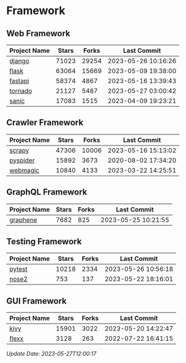 # Framework

## Web Framework
| Project Name | Stars | Forks | Last Commit |
| ------------ | ----- | ----- | ----------- |
| [django](https://github.com/django/django) | 71023 | 29254 | 2023-05-26 10:16:26 |
| [flask](https://github.com/pallets/flask) | 63064 | 15669 | 2023-05-09 19:38:00 |
| [fastapi](https://github.com/tiangolo/fastapi) | 58374 | 4867 | 2023-05-16 13:39:43 |
| [tornado](https://github.com/tornadoweb/tornado) | 21127 | 5487 | 2023-05-27 03:00:42 |
| [sanic](https://github.com/sanic-org/sanic) | 17083 | 1515 | 2023-04-09 19:23:21 |

## Crawler Framework
| Project Name | Stars | Forks | Last Commit |
| ------------ | ----- | ----- | ----------- |
| [scrapy](https://github.com/scrapy/scrapy) | 47306 | 10006 | 2023-05-16 15:13:02 |
| [pyspider](https://github.com/binux/pyspider) | 15892 | 3673 | 2020-08-02 17:34:20 |
| [webmagic](https://github.com/code4craft/webmagic) | 10840 | 4133 | 2023-03-22 14:25:51 |

## GraphQL Framework
| Project Name | Stars | Forks | Last Commit |
| ------------ | ----- | ----- | ----------- |
| [graphene](https://github.com/graphql-python/graphene) | 7682 | 825 | 2023-05-25 10:21:55 |

## Testing Framework
| Project Name | Stars | Forks | Last Commit |
| ------------ | ----- | ----- | ----------- |
| [pytest](https://github.com/pytest-dev/pytest) | 10218 | 2334 | 2023-05-26 10:56:18 |
| [nose2](https://github.com/nose-devs/nose2) | 753 | 137 | 2023-05-22 18:16:01 |

## GUI Framework
| Project Name | Stars | Forks | Last Commit |
| ------------ | ----- | ----- | ----------- |
| [kivy](https://github.com/kivy/kivy) | 15901 | 3022 | 2023-05-20 14:22:47 |
| [flexx](https://github.com/flexxui/flexx) | 3128 | 263 | 2022-07-22 16:41:15 |

*Update Date: 2023-05-27T12:00:17*